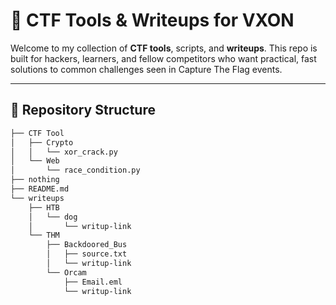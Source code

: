 # 🔐 CTF Tools & Writeups for VXON

Welcome to my collection of **CTF tools**, scripts, and **writeups**. This repo is built for hackers, learners, and fellow competitors who want practical, fast solutions to common challenges seen in Capture The Flag events.

---

## 📂 Repository Structure

```bash
├── CTF Tool
│   ├── Crypto
│   │   └── xor_crack.py
│   └── Web
│       └── race_condition.py
├── nothing
├── README.md
└── writeups
    ├── HTB
    │   └── dog
    │       └── writup-link
    └── THM
        ├── Backdoored_Bus
        │   ├── source.txt
        │   └── writup-link
        └── Orcam
            ├── Email.eml
            └── writup-link
```

